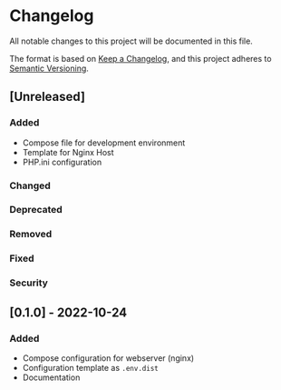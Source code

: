 # Changelog

All notable changes to this project will be documented in this file.

The format is based on [Keep a Changelog](https://keepachangelog.com/en/1.0.0/),
and this project adheres to [Semantic Versioning](https://semver.org/spec/v2.0.0.html).

## [Unreleased]

### Added

- Compose file for development environment
- Template for Nginx Host
- PHP.ini configuration

### Changed

### Deprecated

### Removed

### Fixed

### Security

## [0.1.0] - 2022-10-24

### Added

- Compose configuration for webserver (nginx)
- Configuration template as `.env.dist`
- Documentation